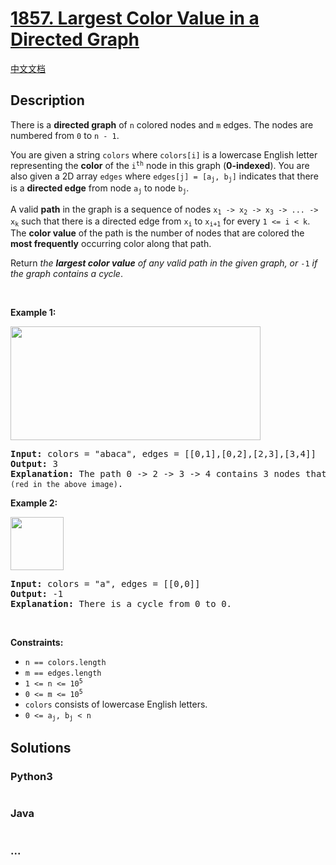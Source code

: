 # [1857. Largest Color Value in a Directed Graph](https://leetcode.com/problems/largest-color-value-in-a-directed-graph)

[中文文档](/solution/1800-1899/1857.Largest%20Color%20Value%20in%20a%20Directed%20Graph/README.md)

## Description

<p>There is a <strong>directed graph</strong> of <code>n</code> colored nodes and <code>m</code> edges. The nodes are numbered from <code>0</code> to <code>n - 1</code>.</p>

<p>You are given a string <code>colors</code> where <code>colors[i]</code> is a lowercase English letter representing the <strong>color</strong> of the <code>i<sup>th</sup></code> node in this graph (<strong>0-indexed</strong>). You are also given a 2D array <code>edges</code> where <code>edges[j] = [a<sub>j</sub>, b<sub>j</sub>]</code> indicates that there is a <strong>directed edge</strong> from node <code>a<sub>j</sub></code> to node <code>b<sub>j</sub></code>.</p>

<p>A valid <strong>path</strong> in the graph is a sequence of nodes <code>x<sub>1</sub> -&gt; x<sub>2</sub> -&gt; x<sub>3</sub> -&gt; ... -&gt; x<sub>k</sub></code> such that there is a directed edge from <code>x<sub>i</sub></code> to <code>x<sub>i+1</sub></code> for every <code>1 &lt;= i &lt; k</code>. The <strong>color value</strong> of the path is the number of nodes that are colored the <strong>most frequently</strong> occurring color along that path.</p>

<p>Return <em>the <strong>largest color value</strong> of any valid path in the given graph, or </em><code>-1</code><em> if the graph contains a cycle</em>.</p>

<p>&nbsp;</p>
<p><strong>Example 1:</strong></p>

<p><img alt="" src="https://cdn.jsdelivr.net/gh/doocs/leetcode@main/solution/1800-1899/1857.Largest%20Color%20Value%20in%20a%20Directed%20Graph/images/leet1.png" style="width: 400px; height: 182px;" /></p>

<pre>
<strong>Input:</strong> colors = &quot;abaca&quot;, edges = [[0,1],[0,2],[2,3],[3,4]]
<strong>Output:</strong> 3
<strong>Explanation:</strong> The path 0 -&gt; 2 -&gt; 3 -&gt; 4 contains 3 nodes that are colored <code>&quot;a&quot; (red in the above image)</code>.
</pre>

<p><strong>Example 2:</strong></p>

<p><img alt="" src="https://cdn.jsdelivr.net/gh/doocs/leetcode@main/solution/1800-1899/1857.Largest%20Color%20Value%20in%20a%20Directed%20Graph/images/leet2.png" style="width: 85px; height: 85px;" /></p>

<pre>
<strong>Input:</strong> colors = &quot;a&quot;, edges = [[0,0]]
<strong>Output:</strong> -1
<strong>Explanation:</strong> There is a cycle from 0 to 0.
</pre>

<p>&nbsp;</p>
<p><strong>Constraints:</strong></p>

<ul>
	<li><code>n == colors.length</code></li>
	<li><code>m == edges.length</code></li>
	<li><code>1 &lt;= n &lt;= 10<sup>5</sup></code></li>
	<li><code>0 &lt;= m &lt;= 10<sup>5</sup></code></li>
	<li><code>colors</code> consists of lowercase English letters.</li>
	<li><code>0 &lt;= a<sub>j</sub>, b<sub>j</sub>&nbsp;&lt; n</code></li>
</ul>

## Solutions

<!-- tabs:start -->

### **Python3**

```python

```

### **Java**

```java

```

### **...**

```

```

<!-- tabs:end -->
